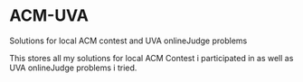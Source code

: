 # ACM-UVA
Solutions for local ACM contest and UVA onlineJudge problems  


This stores all my solutions for local ACM Contest i participated in as well as UVA onlineJudge problems i tried.
